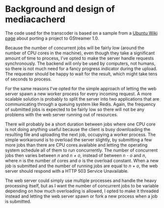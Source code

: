 # Background and design of mediacacherd

The code used for the transcoder is based on a sample from a [Ubuntu Wiki page][ubuntu-wiki-gstreamer] about porting a project to GStreamer 1.0.

[ubuntu-wiki-gstreamer]: https://wiki.ubuntu.com/Novacut/GStreamer1.0 "Novacut/GStreamer1.0 -- Ubuntu Wiki"

Because the number of concurrent jobs will be fairly low (around the number of
CPU cores in the machine), even though they take a significant amount of time to
process, I've opted to make the server handle requests synchronously. The
backend will only be used by computers, not humans, so there is not much need
for a fancy progress indicator during the upload. The requester should be happy
to wait for the result, which might take tens of seconds to process.

For the same reasons I've opted for the simple approach of letting the web
server spawn a new worker process for every incoming request. A more scalable
solution is probably to split the server into two applications that are
communicating through a queuing system like Redis. Again, the frequency of
submitted jobs is expected to be fairly low so there will not be any problems
with the web server running out of resources.

There will probably be a short duration between jobs where one CPU core is not
doing anything useful because the client is busy downloading the resulting file
and uploading the next job, occupying a worker process. The simple workaround is
to overload the server slightly, by submitting a few more jobs than there are
CPU cores available and letting the operating system schedule all of them to run
concurrently. The number of concurrent jobs then varies between *n* and *n + o*,
instead of between *n - o* and *n*, where *n* is the number of cores and *o* is
the overload constant. When a new job is submitted and the number of running
jobs are equal to *n + o*, the web server should respond with a HTTP 503 Service
Unavailable.

The web server could simply use multiple processes and handle the heavy
processing itself, but as I want the number of concurrent jobs to be variable
depending on how much overloading is allowed, I opted to make it threaded
instead and letting the web server spawn or fork a new process when a job is
submitted.
